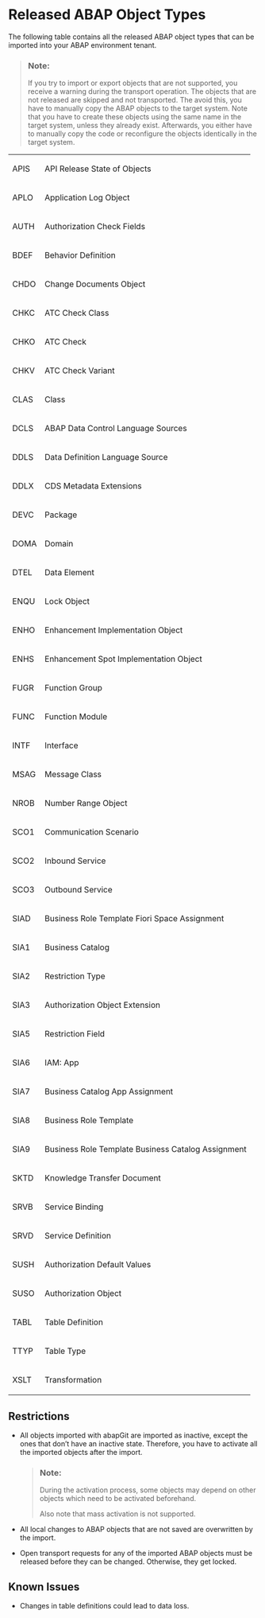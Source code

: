 <!-- loiob31aa03640b940d5981ce2af1cd0a019 -->

# Released ABAP Object Types

The following table contains all the released ABAP object types that can be imported into your ABAP environment tenant.

> ### Note:  
> If you try to import or export objects that are not supported, you receive a warning during the transport operation. The objects that are not released are skipped and not transported. The avoid this, you have to manually copy the ABAP objects to the target system. Note that you have to create these objects using the same name in the target system, unless they already exist. Afterwards, you either have to manually copy the code or reconfigure the objects identically in the target system.


<table>
<tr>
<td valign="top">

APIS



</td>
<td valign="top">

API Release State of Objects



</td>
</tr>
<tr>
<td valign="top">

APLO



</td>
<td valign="top">

Application Log Object



</td>
</tr>
<tr>
<td valign="top">

AUTH



</td>
<td valign="top">

Authorization Check Fields



</td>
</tr>
<tr>
<td valign="top">

BDEF



</td>
<td valign="top">

Behavior Definition



</td>
</tr>
<tr>
<td valign="top">

CHDO



</td>
<td valign="top">

Change Documents Object



</td>
</tr>
<tr>
<td valign="top">

CHKC



</td>
<td valign="top">

ATC Check Class



</td>
</tr>
<tr>
<td valign="top">

CHKO



</td>
<td valign="top">

ATC Check



</td>
</tr>
<tr>
<td valign="top">

CHKV



</td>
<td valign="top">

ATC Check Variant



</td>
</tr>
<tr>
<td valign="top">

CLAS



</td>
<td valign="top">

Class



</td>
</tr>
<tr>
<td valign="top">

DCLS



</td>
<td valign="top">

ABAP Data Control Language Sources



</td>
</tr>
<tr>
<td valign="top">

DDLS



</td>
<td valign="top">

Data Definition Language Source



</td>
</tr>
<tr>
<td valign="top">

DDLX



</td>
<td valign="top">

CDS Metadata Extensions



</td>
</tr>
<tr>
<td valign="top">

DEVC



</td>
<td valign="top">

Package



</td>
</tr>
<tr>
<td valign="top">

DOMA



</td>
<td valign="top">

Domain



</td>
</tr>
<tr>
<td valign="top">

DTEL



</td>
<td valign="top">

Data Element



</td>
</tr>
<tr>
<td valign="top">

ENQU



</td>
<td valign="top">

Lock Object



</td>
</tr>
<tr>
<td valign="top">

ENHO



</td>
<td valign="top">

Enhancement Implementation Object



</td>
</tr>
<tr>
<td valign="top">

ENHS



</td>
<td valign="top">

Enhancement Spot Implementation Object



</td>
</tr>
<tr>
<td valign="top">

FUGR



</td>
<td valign="top">

Function Group



</td>
</tr>
<tr>
<td valign="top">

FUNC



</td>
<td valign="top">

Function Module



</td>
</tr>
<tr>
<td valign="top">

INTF



</td>
<td valign="top">

Interface



</td>
</tr>
<tr>
<td valign="top">

MSAG



</td>
<td valign="top">

Message Class



</td>
</tr>
<tr>
<td valign="top">

NROB



</td>
<td valign="top">

Number Range Object



</td>
</tr>
<tr>
<td valign="top">

SCO1



</td>
<td valign="top">

Communication Scenario



</td>
</tr>
<tr>
<td valign="top">

SCO2



</td>
<td valign="top">

Inbound Service



</td>
</tr>
<tr>
<td valign="top">

SCO3



</td>
<td valign="top">

Outbound Service



</td>
</tr>
<tr>
<td valign="top">

SIAD



</td>
<td valign="top">

Business Role Template Fiori Space Assignment



</td>
</tr>
<tr>
<td valign="top">

SIA1



</td>
<td valign="top">

Business Catalog



</td>
</tr>
<tr>
<td valign="top">

SIA2



</td>
<td valign="top">

Restriction Type



</td>
</tr>
<tr>
<td valign="top">

SIA3



</td>
<td valign="top">

Authorization Object Extension



</td>
</tr>
<tr>
<td valign="top">

SIA5



</td>
<td valign="top">

Restriction Field



</td>
</tr>
<tr>
<td valign="top">

SIA6



</td>
<td valign="top">

IAM: App



</td>
</tr>
<tr>
<td valign="top">

SIA7



</td>
<td valign="top">

Business Catalog App Assignment



</td>
</tr>
<tr>
<td valign="top">

SIA8



</td>
<td valign="top">

Business Role Template



</td>
</tr>
<tr>
<td valign="top">

SIA9



</td>
<td valign="top">

Business Role Template Business Catalog Assignment



</td>
</tr>
<tr>
<td valign="top">

SKTD



</td>
<td valign="top">

Knowledge Transfer Document



</td>
</tr>
<tr>
<td valign="top">

SRVB



</td>
<td valign="top">

Service Binding



</td>
</tr>
<tr>
<td valign="top">

SRVD



</td>
<td valign="top">

Service Definition



</td>
</tr>
<tr>
<td valign="top">

SUSH



</td>
<td valign="top">

Authorization Default Values



</td>
</tr>
<tr>
<td valign="top">

SUSO



</td>
<td valign="top">

Authorization Object



</td>
</tr>
<tr>
<td valign="top">

TABL



</td>
<td valign="top">

Table Definition



</td>
</tr>
<tr>
<td valign="top">

TTYP



</td>
<td valign="top">

Table Type



</td>
</tr>
<tr>
<td valign="top">

XSLT



</td>
<td valign="top">

Transformation



</td>
</tr>
</table>



<a name="loiob31aa03640b940d5981ce2af1cd0a019__section_st1_rrk_dhb"/>

## Restrictions

-   All objects imported with abapGit are imported as inactive, except the ones that don’t have an inactive state. Therefore, you have to activate all the imported objects after the import.

    > ### Note:  
    > During the activation process, some objects may depend on other objects which need to be activated beforehand.
    > 
    > Also note that mass activation is not supported.

-   All local changes to ABAP objects that are not saved are overwritten by the import.
-   Open transport requests for any of the imported ABAP objects must be released before they can be changed. Otherwise, they get locked.



<a name="loiob31aa03640b940d5981ce2af1cd0a019__section_sxt_ttv_qjb"/>

## Known Issues

-   Changes in table definitions could lead to data loss.

